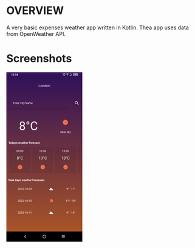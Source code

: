 # OVERVIEW
A very basic expenses weather app written in Kotlin. Thea app uses data from OpenWeather API.

# Screenshots
<p float="left">
  <img src="images/device-2022-10-08-105450.png" width="200">
</p>
